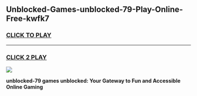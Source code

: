 
## Unblocked-Games-unblocked-79-Play-Online-Free-kwfk7
<h3>
<a href="https://premium76.site?title=unblocked-79&ref=26A">CLICK TO PLAY</a></h3>
<hr>

<h3>
<a href="https://premium76.site?title=unblocked-79&ref=26A">CLICK 2 PLAY</a>
  
</h3>

<a href="https://premium76.site?title=unblocked-79&ref=26A"><img src="https://clearcache.store/games.png"></a>


**unblocked-79 games unblocked: Your Gateway to Fun and Accessible Online Gaming**
